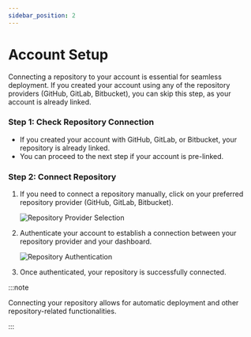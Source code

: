 ```yaml
---
sidebar_position: 2
---
```


# Account Setup

Connecting a repository to your account is essential for seamless deployment. If you created your account using any of the repository providers (GitHub, GitLab, Bitbucket), you can skip this step, as your account is already linked.

### Step 1: Check Repository Connection

- If you created your account with GitHub, GitLab, or Bitbucket, your repository is already linked.
- You can proceed to the next step if your account is pre-linked.

### Step 2: Connect Repository

1. If you need to connect a repository manually, click on your preferred repository provider (GitHub, GitLab, Bitbucket).

   ![Repository Provider Selection](https://pub-30c11acc143348fcae20835653c5514d.r2.dev//20/28/connect_Repo_76c699069e.png)

2. Authenticate your account to establish a connection between your repository provider and your dashboard.

   ![Repository Authentication](https://pub-30c11acc143348fcae20835653c5514d.r2.dev//20/28/connected_Repo_e36e1c9a60.png)

3. Once authenticated, your repository is successfully connected.

:::note

Connecting your repository allows for automatic deployment and other repository-related functionalities.

:::
